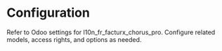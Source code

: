 # Configuration

Refer to Odoo settings for l10n_fr_facturx_chorus_pro. Configure related models, access rights, and options as needed.
